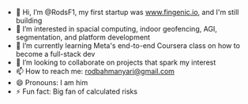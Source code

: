 - 👋 Hi, I’m @RodsF1, my first startup was www.fingenic.io, and I'm still building
- 👀 I’m interested in spacial computing, indoor geofencing, AGI, segmentation, and platform development 
- 🌱 I’m currently learning Meta's end-to-end Coursera class on how to become a full-stack dev 
- 💞️ I’m looking to collaborate on projects that spark my interest 
- 📫 How to reach me: rodbahmanyari@gmail.com 
- 😄 Pronouns: I am him 
- ⚡ Fun fact: Big fan of calculated risks

<!---
RodsF1/RodsF1 is a ✨ special ✨ repository because its `README.md` (this file) appears on your GitHub profile.
You can click the Preview link to take a look at your changes.
--->
